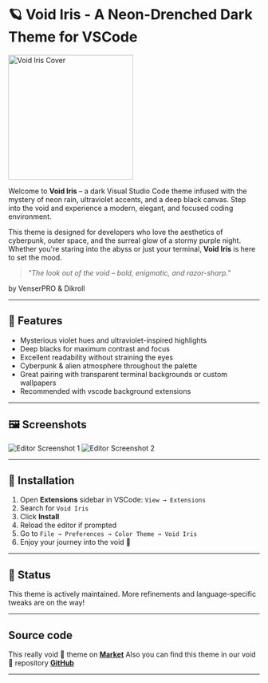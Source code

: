# 🪐 Void Iris - A Neon-Drenched Dark Theme for VSCode

<img src="https://github.com/user-attachments/assets/05274799-0c66-431f-86eb-e616a2688ecc" alt="Void Iris Cover" width="250"/>

Welcome to **Void Iris** – a dark Visual Studio Code theme infused with the mystery of neon rain, ultraviolet accents, and a deep black canvas. Step into the void and experience a modern, elegant, and focused coding environment.

This theme is designed for developers who love the aesthetics of cyberpunk, outer space, and the surreal glow of a stormy purple night. Whether you're staring into the abyss or just your terminal, **Void Iris** is here to set the mood.

> _"The look out of the void – bold, enigmatic, and razor-sharp."_

by VenserPRO & Dikroll

---

## 🎨 Features

- Mysterious violet hues and ultraviolet-inspired highlights
- Deep blacks for maximum contrast and focus
- Excellent readability without straining the eyes
- Cyberpunk & alien atmosphere throughout the palette
- Great pairing with transparent terminal backgrounds or custom wallpapers
- Recommended with vscode background extensions

---

## 🖼 Screenshots

![Editor Screenshot 1](https://github.com/user-attachments/assets/102bcc13-9b6c-4d32-a0bf-92224a5cd350)
![Editor Screenshot 2](https://github.com/user-attachments/assets/fe8bb4d2-b21a-4c07-9c93-93f39a2e46d0)

---

## 🚀 Installation

1. Open **Extensions** sidebar in VSCode: `View → Extensions`
2. Search for `Void Iris`
3. Click **Install**
4. Reload the editor if prompted
5. Go to `File → Preferences → Color Theme → Void Iris`
6. Enjoy your journey into the void 🌌

---

## 🧪 Status

This theme is actively maintained. More refinements and language-specific tweaks are on the way!

---

## Source code

This really void 🌌 theme on [**Market**](https://marketplace.visualstudio.com/items?itemName=Dikroll.void-iris-theme)
Also you can find this theme in our void 🌌 repository [**GitHub**](https://github.com/Dikroll/Void-Iris.git)

---
